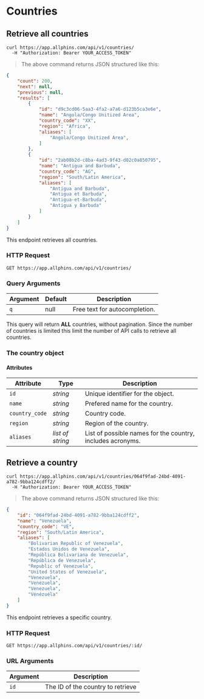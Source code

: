 # Countries

## Retrieve all countries

```shell
curl https://app.allphins.com/api/v1/countries/
  -H "Authorization: Bearer YOUR_ACCESS_TOKEN"
```

> The above command returns JSON structured like this:

```json
{
    "count": 200,
    "next": null,
    "previous": null,
    "results": [
        {
            "id": "d9c3cd06-5aa3-4fa2-a7a6-d123b5ca3e6e",
            "name": "Angola/Congo Unitized Area",
            "country_code": "XX",
            "region": "Africa",
            "aliases": [
                "Angola/Congo Unitized Area",
            ]
        },
        {
            "id": "2ab08b2d-c8ba-4ad3-9f43-d02c0a850795",
            "name": "Antigua and Barbuda",
            "country_code": "AG",
            "region": "South/Latin America",
            "aliases": [
                "Antigua and Barbuda",
                "Antigua et Barbuda",
                "Antigua-et-Barbuda",
                "Antigua y Barbuda"
            ]
        }
    ]
}
```

This endpoint retrieves all countries.

### HTTP Request

`GET https://app.allphins.com/api/v1/countries/`

### Query Arguments

Argument | Default | Description
--------- | ------- | -----------
`q` | null | Free text for autocompletion.

<aside class="notice">
This query will return <b>ALL</b> countries, without pagination. Since the number of countries is limited this limit the number of API calls to retrieve all countries. 
</aside>

### The country object

#### Attributes

Attribute | Type | Description
--------- | ------- | -----------
`id` | *string* | Unique identifier for the object.
`name` | *string* | Prefered name for the country.
`country_code` | *string* | Country code.
`region` | *string* | Region of the country.
`aliases` | *list of string* | List of possible names for the country, includes acronyms.


## Retrieve a country

```shell
curl https://app.allphins.com/api/v1/countries/064f9fad-24bd-4091-a782-9bba124cdff2/
  -H "Authorization: Bearer YOUR_ACCESS_TOKEN"
```

> The above command returns JSON structured like this:

```json
{
    "id": "064f9fad-24bd-4091-a782-9bba124cdff2",
    "name": "Venezuela",
    "country_code": "VE",
    "region": "South/Latin America",
    "aliases": [
        "Bolivarian Republic of Venezuela",
        "Estados Unidos de Venezuela",
        "República Bolivariana de Venezuela",
        "República de Venezuela",
        "Republic of Venezuela",
        "United States of Venezuela",
        "Venezuela",
        "Venezuela",
        "Venezuela",
        "Vénézuéla"
    ]
}
```

This endpoint retrieves a specific country.

### HTTP Request

`GET https://app.allphins.com/api/v1/countries/:id/`

### URL Arguments

Argument | Description
--------- | -----------
`id` | The ID of the country to retrieve
